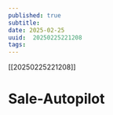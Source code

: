 ```yaml
---
published: true
subtitle: 
date: 2025-02-25
uuid:  20250225221208
tags: 
---
```


[[20250225221208]]

# Sale-Autopilot

